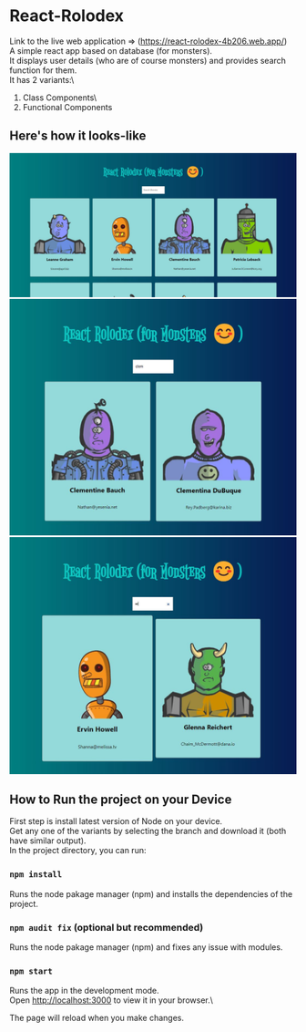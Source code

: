 # React-Rolodex

Link to the live web application => (https://react-rolodex-4b206.web.app/) \
A simple react app based on database (for monsters).\
It displays user details (who are of course monsters) and provides search function for them.\
It has 2 variants:\ 
1. Class Components\ 
2. Functional Components

## Here's how it looks-like

<img src='Preview/image-1.jpg' />
<img src='Preview/image-2.jpg' />
<img src='Preview/image-3.jpg' />

## How to Run the project on your Device

First step is install latest version of Node on your device.\
Get any one of the variants by selecting the branch and download it (both have similar output).\
In the project directory, you can run:

### `npm install`

Runs the node pakage manager (npm) and installs the dependencies of the project.

### `npm audit fix` (optional but recommended)

Runs the node pakage manager (npm) and fixes any issue with modules.

### `npm start`

Runs the app in the development mode.\
Open [http://localhost:3000](http://localhost:3000) to view it in your browser.\

The page will reload when you make changes.
